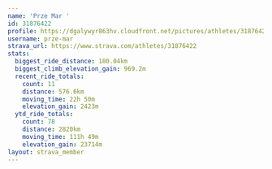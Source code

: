 ```yaml
---
name: 'Prze Mar '
id: 31876422
profile: https://dgalywyr863hv.cloudfront.net/pictures/athletes/31876422/22548952/4/large.jpg
username: prze-mar
strava_url: https://www.strava.com/athletes/31876422
stats:
  biggest_ride_distance: 180.04km
  biggest_climb_elevation_gain: 969.2m
  recent_ride_totals:
    count: 11
    distance: 576.6km
    moving_time: 22h 50m
    elevation_gain: 2423m
  ytd_ride_totals:
    count: 78
    distance: 2820km
    moving_time: 111h 49m
    elevation_gain: 23714m
layout: strava_member
--- 
```

